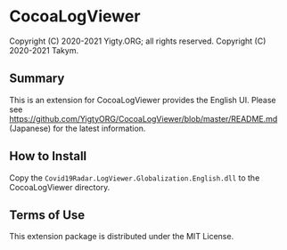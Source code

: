 # CocoaLogViewer
Copyright (C) 2020-2021 Yigty.ORG; all rights reserved.
Copyright (C) 2020-2021 Takym.

## Summary
This is an extension for CocoaLogViewer provides the English UI.
Please see <https://github.com/YigtyORG/CocoaLogViewer/blob/master/README.md> (Japanese) for the latest information.

## How to Install
Copy the `Covid19Radar.LogViewer.Globalization.English.dll` to the CocoaLogViewer directory.

## Terms of Use
This extension package is distributed under the MIT License.
